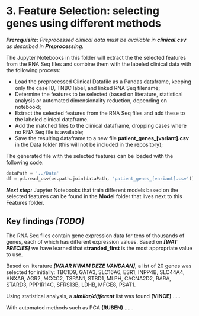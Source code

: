# 3. Feature Selection: selecting genes using different methods

***Prerequisite:** Preprocessed clinical data must be available in **clinical.csv** as described in **Preprocessing**.*

The Jupyter Notebooks in this folder will extract the the selected features from the RNA Seq files and combine them with the labeled clinical data with the following process:

- Load the preprocessed Clinical Datafile as a Pandas dataframe, keeping only the case ID, TNBC label, and linked RNA Seq filename;
- Determine the features to be selected (based on literature, statistical analysis or automated dimensionality reduction, depending on notebook);
- Extract the selected features from the RNA Seq files and add these to the labeled clinical dataframe.
- Add the matched files to the clinical dataframe, dropping cases where no RNA Seq file is available;
- Save the resulting dataframe to a new file **patient_genes_[variant].csv** in the Data folder (this will not be included in the repository);

The generated file with the selected features can be loaded with the following code:

```py
dataPath = '../Data'
df = pd.read_csv(os.path.join(dataPath, 'patient_genes_[variant].csv')) # replace [variant] with the variant to use as input (literature, statistical, automated)
```

***Next step:*** Jupyter Notebooks that train different models based on the selected features can be found in the **Model** folder that lives next to this Features folder.


## Key findings ***[TODO]***

The RNA Seq files contain gene expression data for tens of thousands of genes, each of which has different expression values. Based on ***[WAT PRECIES]*** we have learned that **stranded_first** is the most appropriate value to use.

Based on literature ***[WAAR KWAM DEZE VANDAAN]***, a list of 20 genes was selected for initially: TBC1D9, GATA3, SLC16A6, ESR1, INPP4B, SLC44A4, ANXA9, AGR2, MCCC2, TSPAN1, STBD1, MLPH, CACNA2D2, RARA, STARD3, PPP1R14C, SFRS13B, LDHB, MFGE8, PSAT1.

Using statistical analysis, a ***similar/different*** list was found **(VINCE)** .....

With automated methods such as PCA **(RUBEN)** ......